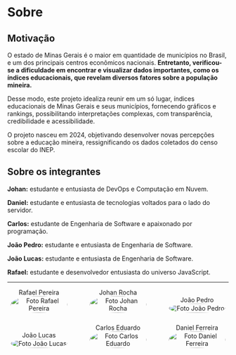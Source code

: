 # Sobre

## Motivação

O estado de Minas Gerais é o maior em quantidade de municípios no Brasil, e um dos principais centros econômicos nacionais. **Entretanto, verificou-se a dificuldade em encontrar e visualizar dados importantes, como os índices educacionais, que revelam diversos fatores sobre a população mineira.**

Desse modo, este projeto idealiza reunir em um só lugar, índices educacionais de Minas Gerais e seus municípios, fornecendo  gráficos e rankings, possibilitando interpretações complexas, com transparência, credibilidade e acessibilidade.

O projeto nasceu em 2024, objetivando desenvolver novas percepções sobre a educação mineira, ressignificando os dados coletados do censo escolar do INEP.

## Sobre os integrantes

**Johan:** estudante e entusiasta de DevOps e Computação em Nuvem.

**Daniel:** estudante e entusiasta de tecnologias voltados para o lado do servidor.

**Carlos:** estudante de Engenharia de Software e apaixonado por programação.

**João Pedro:** estudante e entusiasta de Engenharia de Software.

**João Lucas:** estudante e entusiasta de Engenharia de Software.

**Rafael:** estudante e desenvolvedor entusiasta do universo JavaScript.


---

<div style="display: flex; flex-direction: column; align-items: center; gap: 25px;">
    <div style="display: flex; align-items: end; justify-content: center; gap: 50px;">
        <div style="text-align: center;">
            Rafael Pereira
            <br/>
            <img src="https://avatars.githubusercontent.com/u/81361524?v=4" alt="Foto Rafael Pereira" width="130px" height="50%" style="border-radius:50%"/>
        </div>
        <div style="text-align: center;">
            Johan Rocha
            <br/>
            <img src="https://avatars.githubusercontent.com/u/104279524?v=4" alt="Foto Johan Rocha" width="130px" height="50%" style="border-radius:50%"/>
        </div>
        <div style="text-align: center;">
            João Pedro
            <br/>
            <img src="https://avatars.githubusercontent.com/u/130873951?v=4" alt="Foto João Pedro" width="130px" height="50%" style="border-radius:50%"/>
        </div>
    </div>
    <div style="display: flex; align-items: end; justify-content: center; gap: 50px;">
        <div style="text-align: center;">
            João Lucas
            <br/>
            <img src="https://avatars.githubusercontent.com/u/143570377?v=4" alt="Foto João Lucas" width="130px" height="50%" style="border-radius:50%"/>
        </div>
        <div style="text-align: center;">
            Carlos Eduardo
            <br/>
            <img src="https://avatars.githubusercontent.com/u/122990784?v=4" alt="Foto Carlos Eduardo" width="130px" height="50%" style="border-radius:50%"/>
        </div>
        <div style="text-align: center;">
            Daniel Ferreira
            <br/>
            <img src="https://avatars.githubusercontent.com/u/118537519?v=4" alt="Foto Daniel Ferreira" width="130px" height="50%" style="border-radius:50%"/>
        </div>
    </div>
</div>